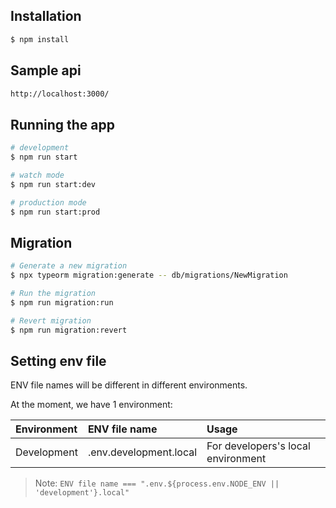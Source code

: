 
## Installation

```bash
$ npm install
```

## Sample api

```bash
http://localhost:3000/
```

## Running the app

```bash
# development
$ npm run start

# watch mode
$ npm run start:dev

# production mode
$ npm run start:prod
```

## Migration

```bash
# Generate a new migration
$ npx typeorm migration:generate -- db/migrations/NewMigration

# Run the migration
$ npm run migration:run

# Revert migration
$ npm run migration:revert
```

## Setting env file

ENV file names will be different in different environments.

At the moment, we have 1 environment:

| Environment | ENV file name          | Usage                                                     |
| :---------- | :--------------------- | :-------------------------------------------------------- |
| Development | .env.development.local | For developers's local environment                        |

> Note: `ENV file name === ".env.${process.env.NODE_ENV || 'development'}.local"`
